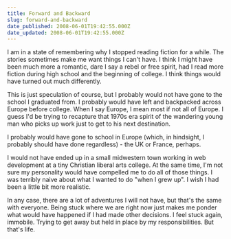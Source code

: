 ```yaml
---
title: Forward and Backward
slug: forward-and-backward
date_published: 2008-06-01T19:42:55.000Z
date_updated: 2008-06-01T19:42:55.000Z
---
```


I am in a state of remembering why I stopped reading fiction for a while. The stories sometimes make me want things I can't have. I think I might have been much more a romantic, dare I say a rebel or free spirit, had I read more fiction during high school and the beginning of college. I think things would have turned out much differently.

This is just speculation of course, but I probably would not have gone to the school I graduated from. I probably would have left and backpacked across Europe before college. When I say Europe, I mean most if not all of Europe. I guess I'd be trying to recapture that 1970s era spirit of the wandering young man who picks up work just to get to his next destination.

I probably would have gone to school in Europe (which, in hindsight, I probably should have done regardless) - the UK or France, perhaps.

I would not have ended up in a small midwestern town working in web development at a tiny Christian liberal arts college. At the same time, I'm not sure my personality would have compelled me to do all of those things. I was terribly naive about what I wanted to do "when I grew up". I wish I had been a little bit more realistic.

In any case, there are a lot of adventures I will not have, but that's the same with everyone. Being stuck where we are right now just makes me ponder what would have happened if I had made other decisions. I feel stuck again, immobile. Trying to get away but held in place by my responsibilities. But that's life.
